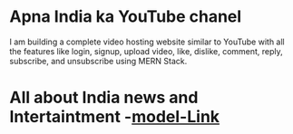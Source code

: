 # Apna India ka YouTube chanel
I am building a complete video hosting website similar to YouTube with all the features like login, signup, upload
video, like, dislike, comment, reply, subscribe, and unsubscribe using MERN Stack.
# All about India news and Intertaintment -[model-Link](https://stackblitz.com/edit/stackblitz-starters-9kjpdc?file=models%2Fhospital-management%2Fhospital.models.js)

